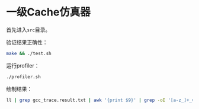 # 一级Cache仿真器

首先进入`src`目录。

验证结果正确性：

```bash
make && ./test.sh
```

运行profiler：

```bash
./profiler.sh
```

绘制结果：

```bash
ll | grep gcc_trace.result.txt | awk '{print $9}' | grep -oE '[a-z_]+_vs_[a-z_]+' | xargs -n 1 python plot_result.py
```